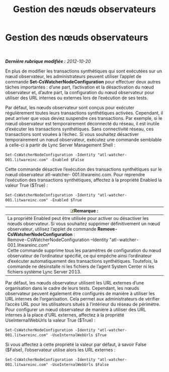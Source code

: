 ﻿---
title: Gestion des nœuds observateurs
TOCTitle: Gestion des nœuds observateurs
ms:assetid: 66deaf49-a71f-4a6e-ada0-ea8b688ee921
ms:mtpsurl: https://technet.microsoft.com/fr-fr/library/JJ688078(v=OCS.15)
ms:contentKeyID: 49891374
ms.date: 05/20/2016
mtps_version: v=OCS.15
ms.translationtype: HT
---

# Gestion des nœuds observateurs

 

_**Dernière rubrique modifiée :** 2012-10-20_

En plus de modifier les transactions synthétiques qui sont exécutées sur un nœud observateur, les administrateurs peuvent utiliser l’applet de commande **Set-CsWatcherNodeConfiguration** pour effectuer deux autres tâches importantes : d’une part, l’activation et la désactivation du nœud observateur et, d’autre part, la configuration du nœud observateur pour utiliser des URL internes ou externes lors de l’exécution de ses tests.

Par défaut, les nœuds observateur sont conçus pour exécuter régulièrement toutes leurs transactions synthétiques activées. Cependant, il peut arriver que vous deviez suspendre ces transactions. Par exemple, si le nœud observateur est temporairement déconnecté du réseau, il est inutile d’exécuter les transactions synthétiques. Sans connectivité réseau, ces transactions sont vouées à l’échec. Si vous souhaitez désactiver temporairement un nœud observateur, exécutez une commande semblable à celle-ci à partir de Lync Server Management Shell :

    Set-CsWatcherNodeConfiguration -Identity "atl-watcher-001.litwareinc.com" -Enabled $False

Cette commande désactive l’exécution des transactions synthétiques sur le nœud observateur atl-watcher- 001.litwareinc.com. Pour reprendre l’exécution des transactions synthétiques, affectez à la propriété Enabled la valeur True ($True) :

    Set-CsWatcherNodeConfiguration -Identity "atl-watcher-001.litwareinc.com" -Enabled $True

<table>
<thead>
<tr class="header">
<th><img src="images/Gg398920.note(OCS.15).gif" title="note" alt="note" />Remarque :</th>
</tr>
</thead>
<tbody>
<tr class="odd">
<td>La propriété Enabled peut être utilisée pour activer ou désactiver les nœuds observateur. Si vous souhaitez supprimer définitivement un nœud observateur, utilisez l’applet de commande <strong>Remove-CsWatcherNodeConfiguration</strong> :<br />
Remove-CsWatcherNodeConfiguration –Identity &quot;atl-watcher-001.litwareinc.com&quot;<br />
Cette commande supprime tous les paramètres de configuration du nœud observateur de l’ordinateur spécifié, ce qui empêche ainsi l’ordinateur d’exécuter automatiquement des transactions synthétiques. Toutefois, la commande ne désinstalle ni les fichiers de l’agent System Center ni les fichiers système Lync Server 2013.</td>
</tr>
</tbody>
</table>


Par défaut, les nœuds observateur utilisent les URL externes d’une organisation dans le cadre de leurs tests. Cependant, les nœuds observateur peuvent également être configurés de manière à utiliser les URL internes de l’organisation. Cela permet aux administrateurs de vérifier l’accès URL pour les utilisateurs situés à l’intérieur du réseau de périmètre. Pour configurer un nœud observateur de manière à utiliser des URL internes à la place d’URL externes, affectez à la propriété UseInternalWebUrls la valeur True ($True) :

    Set-CsWatcherNodeConfiguration -Identity "atl-watcher-001.litwareinc.com" -UseInternalWebUrls $True

Si vous affectez à cette propriété la valeur par défaut, à savoir False ($False), l’observateur utilise alors les URL externes :

    Set-CsWatcherNodeConfiguration -Identity "atl-watcher-001.litwareinc.com" -UseInternalWebUrls $False

